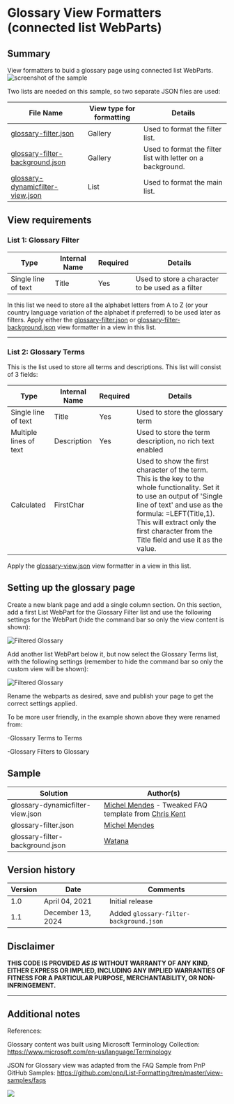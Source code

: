 # Glossary View Formatters (connected list WebParts)

## Summary
View formatters to buid a glossary page using connected list WebParts.
![screenshot of the sample](./assets/screenshot.gif)

Two lists are needed on this sample, so two separate JSON files are used:

File Name|View type for formatting|Details
---------|---------|--------
[glossary-filter.json](./glossary-filter.json)|Gallery|Used to format the filter list.
[glossary-filter-background.json](./glossary-filter-background.json)|Gallery|Used to format the filter list with letter on a background.
[glossary-dynamicfilter-view.json](./glossary-dynamicfilter-view.json)|List|Used to format the main list.

## View requirements

### List 1: Glossary Filter

Type|Internal Name|Required|Details
-----|----------|--------|--------
Single line of text|Title|Yes|Used to store a character to be used as a filter


In this list we need to store all the alphabet letters from A to Z (or your country language variation of the alphabet if preferred) to be used later as filters.
Apply either the [glossary-filter.json](./glossary-filter.json) or [glossary-filter-background.json](./glossary-filter-background.json) view formatter in a view in this list.

---
### List 2: Glossary Terms
This is the list used to store all terms and descriptions. This list will consist of 3 fields:

Type|Internal Name|Required|Details
-----|----------|--------|--------
Single line of text|Title|Yes|Used to store the glossary term
Multiple lines of text| Description|Yes|Used to store the term description, no rich text enabled
Calculated|FirstChar| |Used to show the first character of the term. This is the key to the whole functionality. Set it to use an output of 'Single line of text' and use as the formula: =LEFT(Title,1). This will extract only the first character from the Title field and use it as the value.

Apply the [glossary-view.json](./glossary-dynamicfilter-view.json) view formatter in a view in this list.

## Setting up the glossary page

Create a new blank page and add a single column section.
On this section, add a first List WebPart for the Glossary Filter list and use the following settings for the WebPart (hide the command bar so only the view content is shown):

![Filtered Glossary](./assets/gFilterWPSetup.png)

Add another list WebPart below it, but now select the Glossary Terms list, with the following settings (remember to hide the command bar so only the custom view will be shown):

![Filtered Glossary](./assets/gTermsWPSetup.png)

Rename the webparts as desired, save and publish your page to get the correct settings applied.

To be more user friendly, in the example shown above they were renamed from:

-Glossary Terms to Terms

-Glossary Filters to Glossary


## Sample

Solution|Author(s)
--------|---------
glossary-dynamicfilter-view.json | [Michel Mendes](https://github.com/michelcarlo) - Tweaked FAQ template from [Chris Kent](https://github.com/theChrisKent)
glossary-filter.json | [Michel Mendes](https://github.com/michelcarlo)
glossary-filter-background.json | [Watana](https://github.com/watana2)

## Version history

Version|Date|Comments
-------|----|--------
1.0|April 04, 2021|Initial release
1.1|December 13, 2024|Added `glossary-filter-background.json`

## Disclaimer
**THIS CODE IS PROVIDED *AS IS* WITHOUT WARRANTY OF ANY KIND, EITHER EXPRESS OR IMPLIED, INCLUDING ANY IMPLIED WARRANTIES OF FITNESS FOR A PARTICULAR PURPOSE, MERCHANTABILITY, OR NON-INFRINGEMENT.**

---

## Additional notes

References:

Glossary content was built using Microsoft Terminology Collection:
https://www.microsoft.com/en-us/language/Terminology

JSON for Glossary view was adapted from the FAQ Sample from PnP GitHub Samples:
https://github.com/pnp/List-Formatting/tree/master/view-samples/faqs


<img src="https://pnptelemetry.azurewebsites.net/list-formatting/view-samples/glossary-dynamicfilter-view" />
